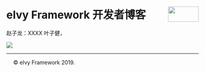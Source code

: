 # <div style="height:40px"><div style="float:left">eIvy Framework 开发者博客</div> <div style="float:right"><img width="80" height="40" src="../../Logo.png"></img></div></div>

赵子龙：XXXX 叶子健，

<img src="../Photo/Logo.png"/>

---
&emsp; &copy; eIvy Framework 2019.
